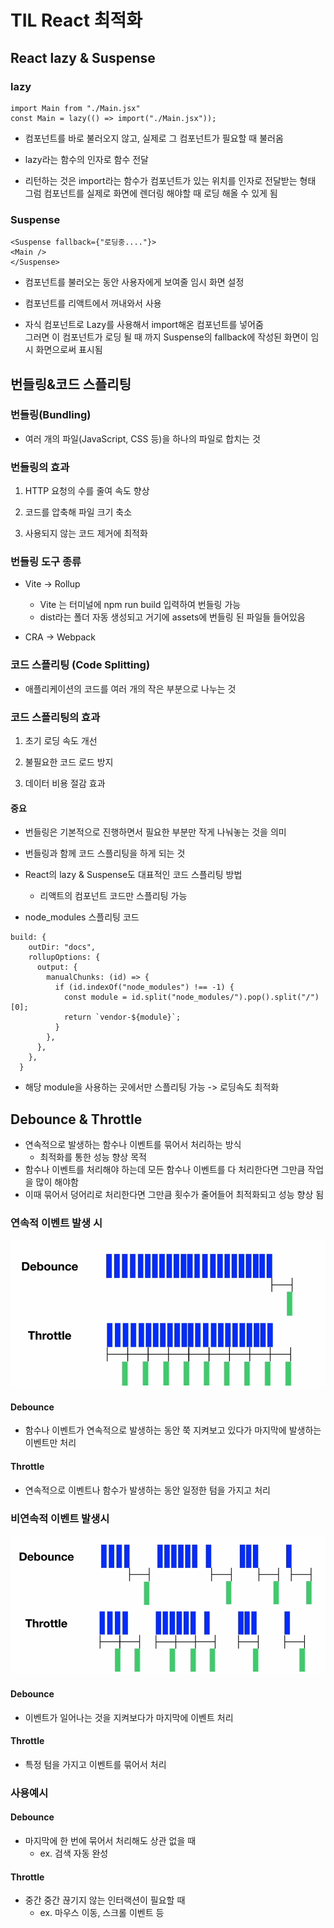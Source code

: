 # TIL React 최적화
## React lazy & Suspense
### lazy
```
import Main from "./Main.jsx"
const Main = lazy(() => import("./Main.jsx"));
```
* 컴포넌트를 바로 불러오지 않고, 실제로 그 컴포넌트가 필요할 때 불러옴

* lazy라는 함수의 인자로 함수 전달

* 리턴하는 것은 import라는 함수가 컴포넌트가 있는 위치를 인자로 전달받는 형태  
그럼 컴포넌트를 실제로 화면에 렌더링 해야할 때 로딩 해올 수 있게 됨
### Suspense
```
<Suspense fallback={"로딩중...."}>
<Main />
</Suspense>
```
* 컴포넌트를 불러오는 동안 사용자에게 보여줄 임시 화면 설정

* 컴포넌트를 리액트에서 꺼내와서 사용

* 자식 컴포넌트로 Lazy를 사용해서 import해온 컴포넌트를 넣어줌  
그러면 이 컴포넌트가 로딩 될 때 까지 Suspense의 fallback에 작성된 화면이 임시 화면으로써 표시됨 

## 번들링&코드 스플리팅

### 번들링(Bundling)
* 여러 개의 파일(JavaScript, CSS 등)을 하나의 파일로 합치는 것

### 번들링의 효과
1. HTTP 요청의 수를 줄여 속도 향상

2. 코드를 압축해 파일 크기 축소

3. 사용되지 않는 코드 제거에 최적화

### 번들링 도구 종류
* Vite -> Rollup
    * Vite 는 터미널에 npm run build 입력하여 번들링 가능
    * dist라는 폴더 자동 생성되고 거기에 assets에 번들링 된 파일들 들어있음

* CRA -> Webpack

### 코드 스플리팅 (Code Splitting)
* 애플리케이션의 코드를 여러 개의 작은 부분으로 나누는 것

### 코드 스플리팅의 효과
1. 초기 로딩 속도 개선

2. 불필요한 코드 로드 방지

3. 데이터 비용 절감 효과


#### 중요
* 번들링은 기본적으로 진행하면서 필요한 부분만 작게 나눠놓는 것을 의미

* 번들링과 함께 코드 스플리팅을 하게 되는 것

* React의 lazy & Suspense도 대표적인 코드 스플리팅 방법
    * 리액트의 컴포넌트 코드만 스플리팅 가능

* node_modules 스플리팅 코드
```
build: {
    outDir: "docs",
    rollupOptions: {
      output: {
        manualChunks: (id) => {
          if (id.indexOf("node_modules") !== -1) {
            const module = id.split("node_modules/").pop().split("/")[0];
            return `vendor-${module}`;
          }
        },
      },
    },
  }
```

* 해당 module을 사용하는 곳에서만 스플리팅 가능 -> 로딩속도 최적화

## Debounce & Throttle
* 연속적으로 발생하는 함수나 이벤트를 묶어서 처리하는 방식
    * 최적화를 통한 성능 향상 목적
* 함수나 이벤트를 처리해야 하는데 모든 함수나 이벤트를 다 처리한다면 그만큼 작업을 많이 해야함
* 이때 묶어서 덩어리로 처리한다면 그만큼 횟수가 줄어들어 최적화되고 성능 향상 됨

### 연속적 이벤트 발생 시
![alt text](250828.png)
#### Debounce
* 함수나 이벤트가 연속적으로 발생하는 동안 쭉 지켜보고 있다가 마지막에 발생하는 이벤트만 처리

#### Throttle
* 연속적으로 이벤트나 함수가 발생하는 동안 일정한 텀을 가지고 처리

### 비연속적 이벤트 발생시
![alt text](250828(2).png)
#### Debounce
* 이벤트가 일어나는 것을 지켜보다가 마지막에 이벤트 처리

#### Throttle
* 특정 텀을 가지고 이벤트를 묶어서 처리

### 사용예시
#### Debounce
* 마지막에 한 번에 묶어서 처리해도 상관 없을 때
    * ex. 검색 자동 완성

#### Throttle
* 중간 중간 끊기지 않는 인터랙션이 필요할 때
    * ex. 마우스 이동, 스크롤 이벤트 등